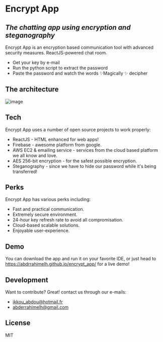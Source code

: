 # Encrypt App
## _The chatting app using encryption and steganography_

Encrypt App is an encryption based communication tool with advanced security measures.
ReactJS-powered chat room.

- Get your key by e-mail
- Run the python script to extract the password
- Paste the password and watch the words  ✨Magically ✨ decipher

## The architecture

![image](https://user-images.githubusercontent.com/72756875/158016070-20ad23ea-6e2c-4522-912b-04ed465a9a5e.png)

## Tech

Encrypt App uses a number of open source projects to work properly:

- ReactJS - HTML enhanced for web apps!
- Firebase - awesome platform from google.
- AWS EC2 & emailing service - services from the cloud based platform we all know and love.
- AES 256-bit encryption - for the safest possible encryption.
- Steganography - since we have to hide our password while it's being transferred!   

## Perks

Encrypt App has various perks including:

- Fast and practical communication.
- Extremely secure environment.
- 24-hour key refresh rate to avoid all compromisation.
- Cloud-based scalable solutions.
- Enjoyable user-experience.

## Demo

You can download the app and run it on your favorite IDE, or just head to https://abdrrahimelh.github.io/encrypt_app/ for a live demo!

## Development

Want to contribute? Great! contact us through our e-mails:
- ikkou_abdou@hotmail.fr
- abderrahimelh@gmail.com

## License

MIT
